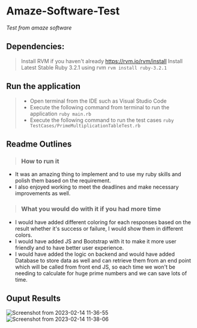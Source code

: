 # Amaze-Software-Test
*Test from amaze software* 

## Dependencies:
> Install RVM if you haven't already https://rvm.io/rvm/install
> Install Latest Stable Ruby 3.2.1 using rvm ``` rvm install ruby-3.2.1 ```
## Run the application
> * Open terminal from the IDE such as Visual Studio Code
> * Execute the following command from terminal to run the application ``` ruby main.rb ```
> * Execute the following command to run the test cases ``` ruby TestCases/PrimeMultiplicationTableTest.rb ```
## Readme Outlines
> ### How to run it
 * It was an amazing thing to implement and to use my ruby skills and polish them based on the requirement.
 * I also enjoyed working to meet the deadlines and make necessary improvements as well.
> ### What you would do with it if you had more time
  * I would have added different coloring for each responses based on the result whether it's success or failure, I would show them in different colors.
  * I would have added JS and Bootstrap with it to make it more user friendly and to have better user experience.
  * I would have added the logic on backend and would have added Database to store data as well and can retrieve them from an end point which will be called from front end JS, so each time we won't be needing to calculate for huge prime numbers and we can save lots of time.
## Ouput Results
![Screenshot from 2023-02-14 11-36-55](https://user-images.githubusercontent.com/113534604/218800114-b17004e3-1d96-43f5-9649-046290d2a9b8.png)
![Screenshot from 2023-02-14 11-38-06](https://user-images.githubusercontent.com/113534604/218800359-d2cfdf35-047b-44e9-aa26-59e41545d4ca.png)
